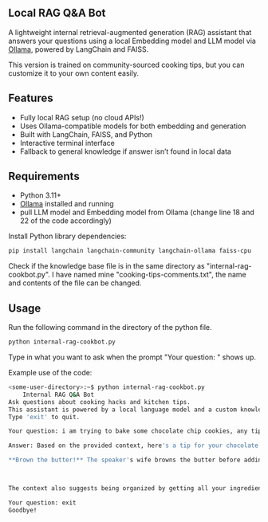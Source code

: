 ## Local RAG Q&A Bot

A lightweight internal retrieval-augmented generation (RAG) assistant that answers your questions using a local Embedding model and LLM model via [Ollama](https://ollama.com), powered by LangChain and FAISS.

This version is trained on community-sourced cooking tips, but you can customize it to your own content easily.

## Features

- Fully local RAG setup (no cloud APIs!)
- Uses Ollama-compatible models for both embedding and generation
- Built with LangChain, FAISS, and Python
- Interactive terminal interface
- Fallback to general knowledge if answer isn’t found in local data

## Requirements

- Python 3.11+
- [Ollama](https://ollama.com) installed and running
- pull LLM model and Embedding model from Ollama (change line 18 and 22 of the code accordingly)

Install Python library dependencies:
```bash
pip install langchain langchain-community langchain-ollama faiss-cpu
```

Check if the knowledge base file is in the same directory as "internal-rag-cookbot.py". I have named mine "cooking-tips-comments.txt", the name and contents of the file can be changed. 

## Usage

Run the following command in the directory of the python file. 
```bash
python internal-rag-cookbot.py
```

Type in what you want to ask when the prompt "Your question: " shows up. 

Example use of the code:
```bash
<some-user-directory>:~$ python internal-rag-cookbot.py
    Internal RAG Q&A Bot    
Ask questions about cooking hacks and kitchen tips.
This assistant is powered by a local language model and a custom knowledge base built from community-sourced cooking advice.
Type 'exit' to quit.

Your question: i am trying to bake some chocolate chip cookies, any tips?

Answer: Based on the provided context, here's a tip for your chocolate chip cookies:

**Brown the butter!** The speaker's wife browns the butter before adding it to the dough, and he says they're the best cookies he's ever had.



The context also suggests being organized by getting all your ingredients and containers ready beforehand. 

Your question: exit
Goodbye!
```




